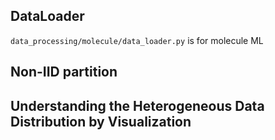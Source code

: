 ## DataLoader
`data_processing/molecule/data_loader.py` is for molecule ML

## Non-IID partition

## Understanding the Heterogeneous Data Distribution by Visualization
